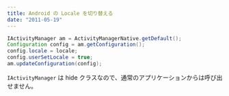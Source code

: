 ```yaml
---
title: Android の Locale を切り替える
date: "2011-05-19"
---
```


```java
IActivityManager am = ActivityManagerNative.getDefault();
Configuration config = am.getConfiguration();
config.locale = locale;
config.userSetLocale = true;
am.updateConfiguration(config);
```

`IActivityManager` は hide クラスなので、通常のアプリケーションからは呼び出せません。

